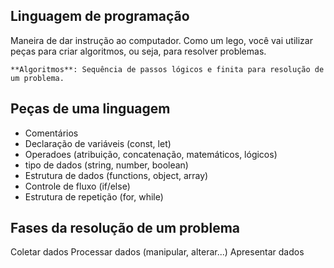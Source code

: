 ## Linguagem de programação

Maneira de dar instrução ao computador.
Como um lego, você vai utilizar peças para criar algoritmos, ou seja, para resolver problemas.

    **Algoritmos**: Sequência de passos lógicos e finita para resolução de um problema.

## Peças de uma linguagem

- Comentários
- Declaração de variáveis (const, let)
- Operadoes (atribuição, concatenação, matemáticos, lógicos)
- tipo de dados (string, number, boolean)
- Estrutura de dados (functions, object, array)
- Controle de fluxo (if/else)
- Estrutura de repetição (for, while)

## Fases da resolução de um problema

Coletar dados
Processar dados (manipular, alterar...)
Apresentar dados